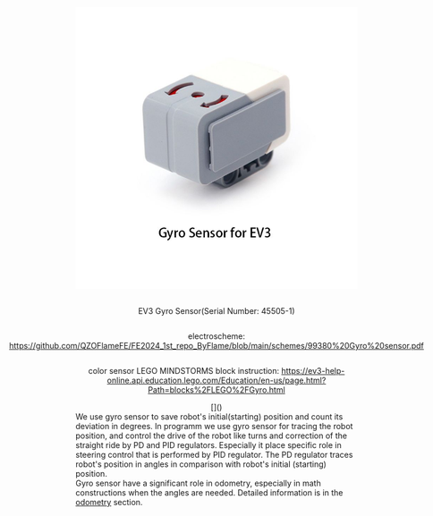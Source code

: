 <div align = center style="display: flex; flex-direction: column; align-items: center; justify-content: center;">

![Color Sensor](https://github.com/QZOFlameFE/FE2024_1st_repo_ByFlame/blob/main/Instructions/Power_and_Sense_Management/EV3_Gyro_Sensor.png)
<p>EV3 Gyro Sensor(Serial Number: 45505-1)</p>
<p>electroscheme: <a href="https://github.com/QZOFlameFE/FE2024_1st_repo_ByFlame/blob/main/schemes/99380%20Gyro%20sensor.pdf">https://github.com/QZOFlameFE/FE2024_1st_repo_ByFlame/blob/main/schemes/99380%20Gyro%20sensor.pdf</a> </p> 
<p>color sensor LEGO MINDSTORMS block instruction: <a href="https://ev3-help-online.api.education.lego.com/Education/en-us/page.html?Path=blocks%2FLEGO%2FGyro.html">https://ev3-help-online.api.education.lego.com/Education/en-us/page.html?Path=blocks%2FLEGO%2FGyro.html</a> </p>
[]()
</div>
We use gyro sensor to save robot's initial(starting) position and count its deviation in degrees. In programm we use gyro sensor for tracing the robot position, and control the drive of the robot like turns and correction of the straight ride by PD and PID regulators. Especially it place specific role in steering control that is performed by PID regulator. The PD regulator traces robot's position in angles in comparison with robot's initial (starting) position.
</br>
Gyro sensor have a significant role in odometry, especially in math constructions when the angles are needed. Detailed information is in the <a href="https://github.com/QZOFlameFE/FE2024_1st_repo_ByFlame/blob/main/Instructions/Power_and_Sense_Management/odometry.md">odometry</a> section.
